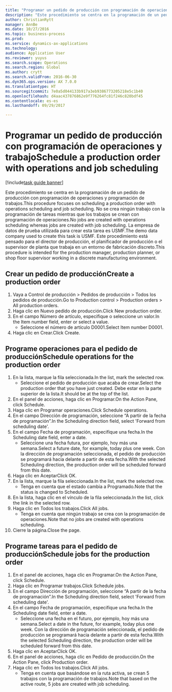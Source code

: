 ```yaml
--- 
title: "Programar un pedido de producción con programación de operaciones y trabajo"
description: "Este procedimiento se centra en la programación de un pedido de producción con programación de operaciones y programación de trabajos."
author: ChristianRytt
manager: AnnBe
ms.date: 10/27/2016
ms.topic: business-process
ms.prod: 
ms.service: dynamics-ax-applications
ms.technology: 
audience: Application User
ms.reviewer: yuyus
ms.search.scope: Operations
ms.search.region: Global
ms.author: crytt
ms.search.validFrom: 2016-06-30
ms.dyn365.ops.version: AX 7.0.0
ms.translationtype: HT
ms.sourcegitcommit: 7e0a5d044133b917a3eb9386773205218e5c1b40
ms.openlocfilehash: d4aac437876862e9f776264fc81f246c820bdf45
ms.contentlocale: es-es
ms.lasthandoff: 09/29/2017

---
```

# <a name="schedule-a-production-order-with-operations-and-job-scheduling"></a><span data-ttu-id="ac82c-103">Programar un pedido de producción con programación de operaciones y trabajo</span><span class="sxs-lookup"><span data-stu-id="ac82c-103">Schedule a production order with operations and job scheduling</span></span>

[!include[task guide banner](../../includes/task-guide-banner.md)]

<span data-ttu-id="ac82c-104">Este procedimiento se centra en la programación de un pedido de producción con programación de operaciones y programación de trabajos.</span><span class="sxs-lookup"><span data-stu-id="ac82c-104">This procedure focuses on scheduling a production order with operations scheduling and job scheduling.</span></span> <span data-ttu-id="ac82c-105">No se crea ningún trabajo con la programación de tareas mientras que los trabajos se crean con programación de operaciones.</span><span class="sxs-lookup"><span data-stu-id="ac82c-105">No jobs are created with operations scheduling whereas jobs are created with job scheduling.</span></span> <span data-ttu-id="ac82c-106">La empresa de datos de prueba utilizada para crear esta tarea es USMF.</span><span class="sxs-lookup"><span data-stu-id="ac82c-106">The demo data company used to create this task is USMF.</span></span> <span data-ttu-id="ac82c-107">Este procedimiento está pensado para el director de producción, el planificador de producción o el supervisor de planta que trabaja en un entorno de fabricación discreto.</span><span class="sxs-lookup"><span data-stu-id="ac82c-107">This procedure is intended for the production manager, production planner, or shop floor supervisor working in a discrete manufacturing environment.</span></span>


## <a name="create-a-production-order"></a><span data-ttu-id="ac82c-108">Crear un pedido de producción</span><span class="sxs-lookup"><span data-stu-id="ac82c-108">Create a production order</span></span>
1. <span data-ttu-id="ac82c-109">Vaya a Control de producción > Pedidos de producción > Todos los pedidos de producción.</span><span class="sxs-lookup"><span data-stu-id="ac82c-109">Go to Production control > Production orders > All production orders.</span></span>
2. <span data-ttu-id="ac82c-110">Haga clic en Nuevo pedido de producción.</span><span class="sxs-lookup"><span data-stu-id="ac82c-110">Click New production order.</span></span>
3. <span data-ttu-id="ac82c-111">En el campo Número de artículo, especifique o seleccione un valor.</span><span class="sxs-lookup"><span data-stu-id="ac82c-111">In the Item number field, enter or select a value.</span></span>
    * <span data-ttu-id="ac82c-112">Seleccione el número de artículo D0001.</span><span class="sxs-lookup"><span data-stu-id="ac82c-112">Select Item number D0001.</span></span>  
4. <span data-ttu-id="ac82c-113">Haga clic en Crear.</span><span class="sxs-lookup"><span data-stu-id="ac82c-113">Click Create.</span></span>

## <a name="schedule-operations-for-the-production-order"></a><span data-ttu-id="ac82c-114">Programe operaciones para el pedido de producción</span><span class="sxs-lookup"><span data-stu-id="ac82c-114">Schedule operations for the production order</span></span>
1. <span data-ttu-id="ac82c-115">En la lista, marque la fila seleccionada.</span><span class="sxs-lookup"><span data-stu-id="ac82c-115">In the list, mark the selected row.</span></span>
    * <span data-ttu-id="ac82c-116">Seleccione el pedido de producción que acaba de crear.</span><span class="sxs-lookup"><span data-stu-id="ac82c-116">Select the production order that you have just created.</span></span> <span data-ttu-id="ac82c-117">Debe estar en la parte superior de la lista.</span><span class="sxs-lookup"><span data-stu-id="ac82c-117">It should be at the top of the list.</span></span>      
2. <span data-ttu-id="ac82c-118">En el panel de acciones, haga clic en Programar.</span><span class="sxs-lookup"><span data-stu-id="ac82c-118">On the Action Pane, click Schedule.</span></span>
3. <span data-ttu-id="ac82c-119">Haga clic en Programar operaciones.</span><span class="sxs-lookup"><span data-stu-id="ac82c-119">Click Schedule operations.</span></span>
4. <span data-ttu-id="ac82c-120">En el campo Dirección de programación, seleccione “A partir de la fecha de programación”.</span><span class="sxs-lookup"><span data-stu-id="ac82c-120">In the Scheduling direction field, select 'Forward from scheduling date'.</span></span>
5. <span data-ttu-id="ac82c-121">En el campo Fecha de programación, especifique una fecha.</span><span class="sxs-lookup"><span data-stu-id="ac82c-121">In the Scheduling date field, enter a date.</span></span>
    * <span data-ttu-id="ac82c-122">Seleccione una fecha futura, por ejemplo, hoy más una semana.</span><span class="sxs-lookup"><span data-stu-id="ac82c-122">Select a future date, for example, today plus one week.</span></span> <span data-ttu-id="ac82c-123">Con la dirección de programación seleccionada, el pedido de producción se programará hacia delante a partir de esta fecha.</span><span class="sxs-lookup"><span data-stu-id="ac82c-123">With the selected Scheduling direction, the production order will be scheduled forward from this date.</span></span>  
6. <span data-ttu-id="ac82c-124">Haga clic en Aceptar</span><span class="sxs-lookup"><span data-stu-id="ac82c-124">Click OK.</span></span>
7. <span data-ttu-id="ac82c-125">En la lista, marque la fila seleccionada.</span><span class="sxs-lookup"><span data-stu-id="ac82c-125">In the list, mark the selected row.</span></span>
    * <span data-ttu-id="ac82c-126">Tenga en cuenta que el estado cambia a Programado.</span><span class="sxs-lookup"><span data-stu-id="ac82c-126">Note that the status is changed to Scheduled.</span></span>  
8. <span data-ttu-id="ac82c-127">En la lista, haga clic en el vínculo de la fila seleccionada.</span><span class="sxs-lookup"><span data-stu-id="ac82c-127">In the list, click the link in the selected row.</span></span>
9. <span data-ttu-id="ac82c-128">Haga clic en Todos los trabajos.</span><span class="sxs-lookup"><span data-stu-id="ac82c-128">Click All jobs.</span></span>
    * <span data-ttu-id="ac82c-129">Tenga en cuenta que ningún trabajo se crea con la programación de operaciones.</span><span class="sxs-lookup"><span data-stu-id="ac82c-129">Note that no jobs are created with operations scheduling.</span></span>  
10. <span data-ttu-id="ac82c-130">Cierre la página.</span><span class="sxs-lookup"><span data-stu-id="ac82c-130">Close the page.</span></span>

## <a name="schedule-jobs-for-the-production-order"></a><span data-ttu-id="ac82c-131">Programe tareas para el pedido de producción</span><span class="sxs-lookup"><span data-stu-id="ac82c-131">Schedule jobs for the production order</span></span>
1. <span data-ttu-id="ac82c-132">En el panel de acciones, haga clic en Programar.</span><span class="sxs-lookup"><span data-stu-id="ac82c-132">On the Action Pane, click Schedule.</span></span>
2. <span data-ttu-id="ac82c-133">Haga clic en Programar trabajos.</span><span class="sxs-lookup"><span data-stu-id="ac82c-133">Click Schedule jobs.</span></span>
3. <span data-ttu-id="ac82c-134">En el campo Dirección de programación, seleccione “A partir de la fecha de programación”.</span><span class="sxs-lookup"><span data-stu-id="ac82c-134">In the Scheduling direction field, select 'Forward from scheduling date'.</span></span>
4. <span data-ttu-id="ac82c-135">En el campo Fecha de programación, especifique una fecha.</span><span class="sxs-lookup"><span data-stu-id="ac82c-135">In the Scheduling date field, enter a date.</span></span>
    * <span data-ttu-id="ac82c-136">Seleccione una fecha en el futuro, por ejemplo, hoy más una semana.</span><span class="sxs-lookup"><span data-stu-id="ac82c-136">Select a date in the future, for example, today plus one week.</span></span> <span data-ttu-id="ac82c-137">Con la dirección de programación seleccionada, el pedido de producción se programará hacia delante a partir de esta fecha.</span><span class="sxs-lookup"><span data-stu-id="ac82c-137">With the selected Scheduling direction, the production order will be scheduled forward from this date.</span></span>  
5. <span data-ttu-id="ac82c-138">Haga clic en Aceptar</span><span class="sxs-lookup"><span data-stu-id="ac82c-138">Click OK.</span></span>
6. <span data-ttu-id="ac82c-139">En el panel de acciones, haga clic en Pedido de producción.</span><span class="sxs-lookup"><span data-stu-id="ac82c-139">On the Action Pane, click Production order.</span></span>
7. <span data-ttu-id="ac82c-140">Haga clic en Todos los trabajos.</span><span class="sxs-lookup"><span data-stu-id="ac82c-140">Click All jobs.</span></span>
    * <span data-ttu-id="ac82c-141">Tenga en cuenta que basándose en la ruta activa, se crean 5 trabajos con la programación de trabajos.</span><span class="sxs-lookup"><span data-stu-id="ac82c-141">Note that based on the active route, 5 jobs are created with job scheduling.</span></span>  


